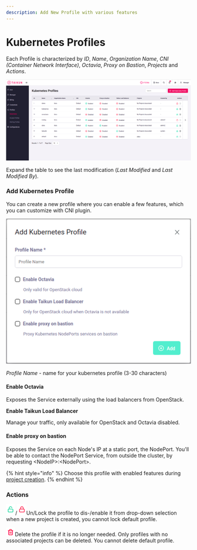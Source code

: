 ```yaml
---
description: Add New Profile with various features
---
```


# Kubernetes Profiles

Each Profile is characterized by _ID_, _Name_, _Organization_ _Name_, _CNI (Container Network Interface)_, _Octavia_, _Proxy on Bastion_, _Projects_ and _Actions_.

![Fig. 1: Kubernetes profiles](<../.gitbook/assets/kubernetes profile (4).png>)

Expand the table to see the last modification (_Last Modified_ and _Last Modified By_).



### Add Kubernetes Profile

You can create a new profile where you can enable a few features, which you can customize with CNI plugin.

![Fig. 2: Add Kubernetes Profile](<../.gitbook/assets/add kubernetes profile (1).png>)

_Profile Name_ - name for your kubernetes profile (3-30 characters)

#### Enable Octavia

Exposes the Service externally using the load balancers from OpenStack.

**Enable Taikun Load Balancer**

Manage your traffic, only available for OpenStack and Octavia disabled.

#### Enable proxy on bastion

Exposes the Service on each Node's IP at a static port, the NodePort. You'll be able to contact the NodePort Service, from outside the cluster, by requesting \<NodeIP>:\<NodePort>.



{% hint style="info" %}
Choose this profile with enabled features during [project creation](https://itera.gitbook.io/taikun/user-guide-1/manager/projects/creating-a-new-project).
{% endhint %}



### Actions

![](<../.gitbook/assets/lock (3).png>)/![](../.gitbook/assets/unlock.png)Un/Lock the profile to dis-/enable it from drop-down selection when a new project is created, you cannot lock default profile.

![](<../.gitbook/assets/delete (2).png>)Delete the profile if it is no longer needed. Only profiles with no associated projects can be deleted. You cannot delete default profile.
